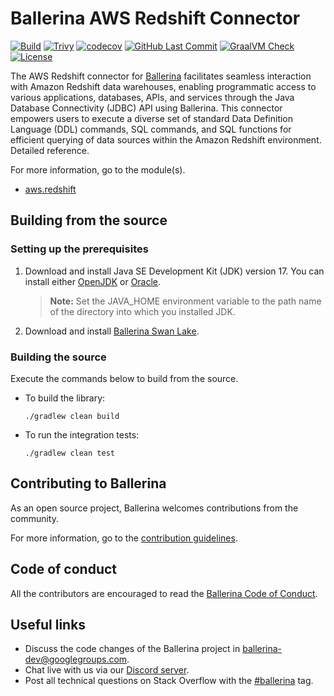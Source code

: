 Ballerina AWS Redshift Connector
===================

[![Build](https://github.com/ballerina-platform/module-ballerinax-aws.redshift/workflows/CI/badge.svg)](https://github.com/ballerina-platform/module-ballerinax-aws.redshift/actions?query=workflow%3ACI)
[![Trivy](https://github.com/ballerina-platform/module-ballerinax-aws.redshift/actions/workflows/trivy-scan.yml/badge.svg)](https://github.com/ballerina-platform/module-ballerinax-aws.redshift/actions/workflows/trivy-scan.yml)
[![codecov](https://codecov.io/gh/ballerina-platform/module-ballerinax-aws.redshift/branch/main/graph/badge.svg)](https://codecov.io/gh/ballerina-platform/module-ballerinax-aws.redshift)
[![GitHub Last Commit](https://img.shields.io/github/last-commit/ballerina-platform/module-ballerinax-aws.redshift.svg)](https://github.com/ballerina-platform/module-ballerinax-aws.redshift/commits/main)
[![GraalVM Check](https://github.com/ballerina-platform/module-ballerinax-aws.redshift/actions/workflows/build-with-bal-test-native.yml/badge.svg)](https://github.com/ballerina-platform/module-ballerinax-aws.redshift/actions/workflows/build-with-bal-test-native.yml)
[![License](https://img.shields.io/badge/License-Apache%202.0-blue.svg)](https://opensource.org/licenses/Apache-2.0)

The AWS Redshift connector for [Ballerina](https://ballerina.io/) facilitates seamless interaction with Amazon Redshift data warehouses, 
enabling programmatic access to various applications, databases, APIs, and services through the Java Database 
Connectivity (JDBC) API using Ballerina. This connector empowers users to execute a diverse set of standard Data 
Definition Language (DDL) commands, SQL commands, and SQL functions for efficient querying of data sources within the 
Amazon Redshift environment. Detailed reference.

For more information, go to the module(s).
- [aws.redshift](Module.md)

## Building from the source

### Setting up the prerequisites

1. Download and install Java SE Development Kit (JDK) version 17. You can install either [OpenJDK](https://adoptopenjdk.net/) or [Oracle](https://www.oracle.com/java/technologies/downloads/).

   > **Note:** Set the JAVA_HOME environment variable to the path name of the directory into which you installed JDK.

2. Download and install [Ballerina Swan Lake](https://ballerina.io/).

### Building the source

Execute the commands below to build from the source.

- To build the library:
    ```shell
    ./gradlew clean build
    ```
- To run the integration tests:
    ```shell
    ./gradlew clean test
    ```

## Contributing to Ballerina

As an open source project, Ballerina welcomes contributions from the community.

For more information, go to the [contribution guidelines](https://github.com/ballerina-platform/ballerina-lang/blob/master/CONTRIBUTING.md).

## Code of conduct

All the contributors are encouraged to read the [Ballerina Code of Conduct](https://ballerina.io/code-of-conduct).

## Useful links

* Discuss the code changes of the Ballerina project in [ballerina-dev@googlegroups.com](mailto:ballerina-dev@googlegroups.com).
* Chat live with us via our [Discord server](https://discord.gg/ballerinalang).
* Post all technical questions on Stack Overflow with the [#ballerina](https://stackoverflow.com/questions/tagged/ballerina) tag.
